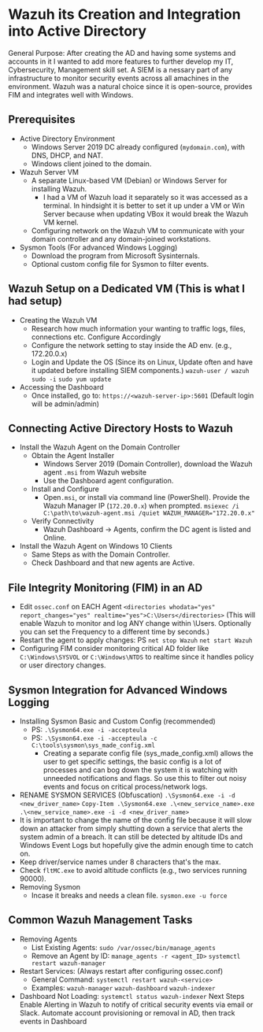 <h1>Wazuh its Creation and Integration into Active Directory</h1>
General Purpose: After creating the AD and having some systems and accounts in it I wanted to add more features to further develop my IT, Cybersecurity, Management skill set. A SIEM is a nessary part of any infrastructure to monitor security events across all amachines in the environment. Wazuh was a natural choice since it is open-source, provides FIM and integrates well with Windows. 

<h2> Prerequisites </h2>

  - Active Directory Environment
    - Windows Server 2019 DC already configured (`mydomain.com`), with DNS, DHCP, and NAT.
    - Windows client joined to the domain.
  - Wazuh Server VM 
    - A separate Linux-based VM (Debian) or Windows Server for installing Wazuh.
       - I had a VM of Wazuh load it separately so it was accessed as a terminal. In hindsight it is better to set it up under a VM or Win Server because when updating VBox it would break the Wazuh VM kernel.
     - Configuring network on the Wazuh VM to communicate with your domain controller and any domain-joined workstations.
  - Sysmon Tools (For advanced Windows Logging)
    - Download the program from Microsoft Sysinternals.
    - Optional custom config file for Sysmon to filter events.

<h2> Wazuh Setup on a Dedicated VM (This is what I had setup) </h2>

  - Creating the Wazuh VM
      - Research how much information your wanting to traffic logs, files, connections etc. Configure Accordingly
      - Configure the network setting to stay inside the AD env. (e.g., 172.20.0.x)
    - Login and Update the OS (Since its on Linux, Update often and have it updated before installing SIEM components.) 
      `wazuh-user / wazuh`
      `sudo -i`
      `sudo yum update`
  - Accessing the Dashboard
    - Once installed, go to:
      `https://<wazuh-server-ip>:5601` (Default login will be admin/admin) 
      
<h2> Connecting Active Directory Hosts to Wazuh </h2>

  - Install the Wazuh Agent on the Domain Controller
    - Obtain the Agent Installer
      - Windows Server 2019 (Domain Controller), download the Wazuh agent `.msi` from Wazuh website
      - Use the Dashboard agent configuration.
    - Install and Configure
      - Open`.msi`, or install via command line (PowerShell). Provide the Wazuh Manager IP (`172.20.0.x`) when prompted.
        `msiexec /i C:\path\to\wazuh-agent.msi /quiet WAZUH_MANAGER="172.20.0.x"`
    - Verify Connectivity
      - Wazuh Dashboard → Agents, confirm the DC agent is listed and Online.
  - Install the Wazuh Agent on Windows 10 Clients
    - Same Steps as with the Domain Controller.
    - Check Dashboard and that new agents are Active.
   
<h2> File Integrity Monitoring (FIM) in an AD </h2>

  - Edit `ossec.conf` on EACH Agent
    `<directories whodata="yes" report_changes="yes" realtime="yes">C:\Users</directories>`
  (This will enable Wazuh to monitor and log ANY change within \Users. Optionally you can set the Frequency to a different time by seconds.)
  - Restart the agent to apply changes: PS
    `net stop Wazuh`
    `net start Wazuh`
  - Configuring FIM consider monitoring critical AD folder like `C:\Windows\SYSVOL` or `C:\Windows\NTDS` to realtime since it handles policy or user directory changes.

<h2> Sysmon Integration for Advanced Windows Logging </h2>

  - Installing Sysmon Basic and Custom Config (recommended) 
    - PS: `.\Sysmon64.exe -i -accepteula`
    - PS: `.\Sysmon64.exe -i -accepteula -c C:\tools\sysmon\sys_made_config.xml`
      - Creating a separate config file (sys_made_config.xml) allows the user to get specific settings, the basic config is a lot of processes and can bog down the system it is watching with unneeded notifications and flags. So use this to filter out noisy events and focus on critical process/network logs.
   - RENAME SYSMON SERVICES (Obfuscation) 
      `.\Sysmon64.exe -i -d <new_driver_name>`
      `Copy-Item .\Sysmon64.exe .\<new_service_name>.exe`
      `.\<new_service_name>.exe -i -d <new_driver_name>` 
  - It is important to change the name of the config file because it will slow down an attacker from simply shutting down a service that alerts the system admin of a breach. It can still be detected by altitude IDs and Windows Event Logs but hopefully give the admin enough time to catch on.
  - Keep driver/service names under 8 characters that's the max.
  - Check `fltMC.exe` to avoid altitude conflicts (e.g., two services running 90000). 
  - Removing Sysmon
    - Incase it breaks and needs a clean file.
      `sysmon.exe -u force`
      
<h2> Common Wazuh Management Tasks </h2>

  - Removing Agents
    - List Existing Agents:
      `sudo /var/ossec/bin/manage_agents`
    - Remove an Agent by ID:
      `manage_agents -r <agent_ID>`
      `systemctl restart wazuh-manager`
  - Restart Services: (Always restart after configuring ossec.conf)
    - General Command:
      `systemctl restart wazuh-<service>`
    - Examples:
      `wazuh-manager`
      `wazuh-dashboard`
      `wazuh-indexer`
  - Dashboard Not Loading:
      `systemctl status wazuh-indexer`
  Next Steps
    Enable Alerting in Wazuh to notify of critical security events via email or Slack.
    Automate account provisioning or removal in AD, then track events in Dashboard











   
